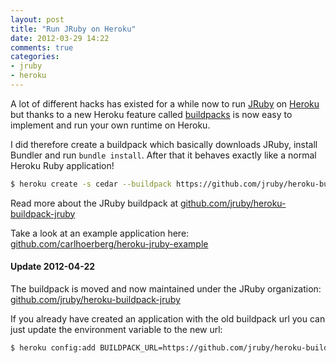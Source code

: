 ```yaml
---
layout: post
title: "Run JRuby on Heroku"
date: 2012-03-29 14:22
comments: true
categories: 
- jruby
- heroku
---
```


A lot of different hacks has existed for a while now to run [JRuby](http://jruby.org) on [Heroku](http://www.heroku.com) but thanks to a new Heroku feature called [buildpacks](https://devcenter.heroku.com/articles/buildpacks) is now easy to implement and run your own runtime on Heroku. 

I did therefore create a buildpack which basically downloads JRuby, install Bundler and run ```bundle install```. After that it behaves exactly like a normal Heroku Ruby application! 

``` sh Create a JRuby backed Heroku app 
$ heroku create -s cedar --buildpack https://github.com/jruby/heroku-buildpack-jruby.git 
```
Read more about the JRuby buildpack at [github.com/jruby/heroku-buildpack-jruby](https://github.com/jruby/heroku-buildpack-jruby)

Take a look at an example application here: [github.com/carlhoerberg/heroku-jruby-example](https://github.com/carlhoerberg/heroku-jruby-example)

#### Update 2012-04-22
The buildpack is moved and now maintained under the JRuby organization: [github.com/jruby/heroku-buildpack-jruby](https://github.com/jruby/heroku-buildpack-jruby)

If you already have created an application with the old buildpack url you can just update the environment variable to the new url: 

``` sh Change buildpack url
$ heroku config:add BUILDPACK_URL=https://github.com/jruby/heroku-buildpack-jruby
```
